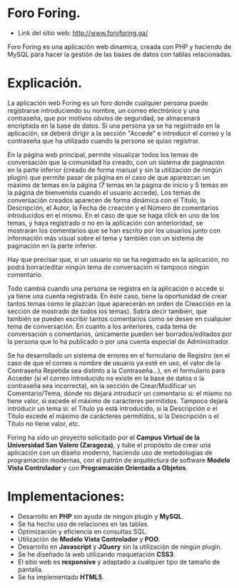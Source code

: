 # Foro Foring.
- Link del sitio web: http://www.foroforing.ga/

Foro Foring es una aplicación web dinamica, creada con PHP y haciendo de MySQL para hacer la gestión de las bases de datos con tablas relacionadas.

# Explicación.

La aplicación web Foring es un foro donde cualquier persona puede registrarse introduciendo su nombre, un correo electrónico y una contraseña, que por motivos obvios de seguridad, se almacenará encriptada en la base de datos. 
Si una persona ya se ha registrado en la aplicación, se deberá dirigir a la sección "Accede" e introducir el correo y la contraseña que ha utilizado cuando la persona se quiso registrar.

En la página web principal, permite visualizar todos los temas de conversación que la comunidad ha creado, con un sistema de paginación en la parte inferior (creado de forma manual y sin la utilización de ningún plugin) que permite pasar de página en el caso de que aparezcan un máximo de temas en la página (7 temas en la página de inicio y 5 temas en la página de bienvenida cuando el usuario accede). Los temas de conversación creados aparecen de forma dinámica con el Titulo, la Descripción, el Autor, la Fecha de creación y el Número de comentarios introducidos en el mismo. En el caso de que se haga click en uno de los temas, y haya registrado o no en la aplicación con anterioridad, se mostrarán los comentarios que se han escrito por los usuarios junto con información más visual sobre el tema y también con un sistema de paginación en la parte inferior.

Hay que precisar que, si un usuario no se ha registrado en la aplicación, no podrá borrar/editar ningún tema de conversación ni tampoco ningún comentario.

Todo cambia cuando una persona se registra en la aplicación o accede si ya tiene una cuenta registrada. En éste caso, tiene la oportunidad de crear tantos temas como le plazcan (que aparecerán en orden de Creacción en la sección de mostrado de todos los temas). Sobra decir también, que también se pueden escribir tantos comentarios como se desee en cualquier tema de conversación. 
En cuanto a los anteriores, cada tema de conversación o comentarios, únicamente pueden ser borrados/editados por la persona que lo ha publicado o por una cuenta especial de Administrador.

Se ha desarrollado un sistema de errores en el formulario de Registro (en el caso de que el correo o nombre de usuario ya esté en uso, el valor de la Contraseña Repetida sea distinto a la Contraseña...), en el formulario para Acceder (si el correo introducido no existe en la base de datos o la contraseña sea incorrecta), en la sección de Crear/Modificar un Comentario/Tema, dónde no dejará introducir un comentario si: el mismo no tiene valor, si excede el máximo de carácteres permitidos. Tampoco dejará introducir un tema si: el Titulo ya está introducido, si la Descripción o el Titulo excede el máximo de carácteres permitidos, si la Descripción o el Titulo no tiene valor, etc.

Foring ha sido un proyecto solicitado por el **Campus Virtual de la Universidad San Valero (Zaragoza)**, y tube el propósito de crear una aplicación con un diseño moderno, haciendo uso de metodologias de programación modernas, con el patrón de arquitectura de software **Modelo Vista Controlador** y con **Programación Orientada a Objetos**.

# Implementaciones:

- Desarrollo en **PHP** sin ayuda de ningún plugin y **MySQL**.
- Se ha hecho uso de relaciones en las tablas.
- Optimización y eficiencia en consultas SQL.
- Utilización de **Modelo Vista Controlador** y **POO**.
-	Desarrollo en **Javascript** y **JQuery** sin la utilización de ningún plugin.
-	Se he diseñado la web utilizando maquetación **CSS3**.
-	El sitio web es **responsive** y adaptado a cualquier tipo de tamaño de pantalla.
-	Se ha implementado **HTML5**.

